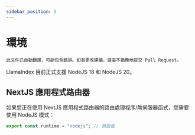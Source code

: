 ```yaml
---
sidebar_position: 5
---
```


# 環境

`此文件已自動翻譯，可能包含錯誤。如有更改建議，請毫不猶豫地提交 Pull Request。`

LlamaIndex 目前正式支援 NodeJS 18 和 NodeJS 20。

## NextJS 應用程式路由器

如果您正在使用 NextJS 應用程式路由器的路由處理程序/無伺服器函式，您需要使用 NodeJS 模式：

```js
export const runtime = "nodejs"; // 預設值
```
